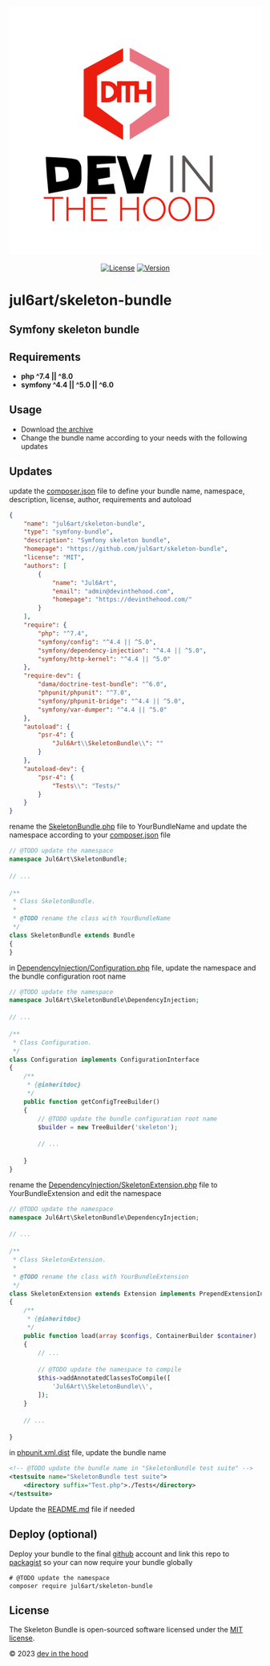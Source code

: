 <p align="center">
    <a href="https://devinthehood.com"><img src="https://github.com/jul6art/symfony-skeleton/blob/master/assets/img/devinthehood.png?raw=true" alt="logo dev in the hood"></a>
</p>

<p align="center">
    <a href="https://opensource.org/licenses/MIT" target="_blank"><img src="https://img.shields.io/badge/License-MIT-yellow.svg" alt="License"></a>
    <a href="https://github.com/jul6art/symfony-skeleton" target="_blank"><img src="https://img.shields.io/static/v1?label=stable&message=v1&color=green" alt="Version"></a>
</p>

jul6art/skeleton-bundle
=======================
Symfony skeleton bundle
-----------------------

Requirements
------------

* **php ^7.4 || ^8.0**
* **symfony ^4.4 || ^5.0 || ^6.0**

Usage
-----

* Download [the archive](https://github.com/jul6art/skeleton-bundle/archive/master.zip)
* Change the bundle name according to your needs with the following updates

Updates
-------

update the [composer.json](https://github.com/jul6art/skeleton-bundle/blob/master/composer.json) file to define your bundle name, namespace, description, license, author, requirements and autoload

```json
{
    "name": "jul6art/skeleton-bundle",
    "type": "symfony-bundle",
    "description": "Symfony skeleton bundle",
    "homepage": "https://github.com/jul6art/skeleton-bundle",
    "license": "MIT",
    "authors": [
        {
            "name": "Jul6Art",
            "email": "admin@devinthehood.com",
            "homepage": "https://devinthehood.com/"
        }
    ],
    "require": {
        "php": "^7.4",
        "symfony/config": "^4.4 || ^5.0",
        "symfony/dependency-injection": "^4.4 || ^5.0",
        "symfony/http-kernel": "^4.4 || ^5.0"
    },
    "require-dev": {
        "dama/doctrine-test-bundle": "^6.0",
        "phpunit/phpunit": "^7.0",
        "symfony/phpunit-bridge": "^4.4 || ^5.0",
        "symfony/var-dumper": "^4.4 || ^5.0"
    },
    "autoload": {
        "psr-4": {
            "Jul6Art\\SkeletonBundle\\": ""
        }
    },
    "autoload-dev": {
        "psr-4": {
            "Tests\\": "Tests/"
        }
    }
}
```

rename the [SkeletonBundle.php](https://github.com/jul6art/skeleton-bundle/blob/master/SkeletonBundle.php) file to YourBundleName and update the namespace 
according to your [composer.json](https://github.com/jul6art/skeleton-bundle/blob/master/composer.json) file

```php
// @TODO update the namespace
namespace Jul6Art\SkeletonBundle;

// ...

/**
 * Class SkeletonBundle.
 * 
 * @TODO rename the class with YourBundleName
 */
class SkeletonBundle extends Bundle
{
}
```

in [DependencyInjection/Configuration.php](https://github.com/jul6art/skeleton-bundle/blob/master/DependencyInjection/Configuration.php) file, update the namespace and the bundle configuration root name

```php
// @TODO update the namespace
namespace Jul6Art\SkeletonBundle\DependencyInjection;

// ...

/**
 * Class Configuration.
 */
class Configuration implements ConfigurationInterface
{
    /**
     * {@inheritdoc}
     */
    public function getConfigTreeBuilder()
    {
        // @TODO update the bundle configuration root name
        $builder = new TreeBuilder('skeleton');

        // ...

    }
}
```

rename the [DependencyInjection/SkeletonExtension.php](https://github.com/jul6art/skeleton-bundle/blob/master/DependencyInjection/SkeletonExtension.php) file to YourBundleExtension and edit the namespace 


```php
// @TODO update the namespace
namespace Jul6Art\SkeletonBundle\DependencyInjection;

// ...

/**
 * Class SkeletonExtension.
 *
 * @TODO rename the class with YourBundleExtension
 */
class SkeletonExtension extends Extension implements PrependExtensionInterface
{
    /**
     * {@inheritdoc}
     */
    public function load(array $configs, ContainerBuilder $container)
    {
        // ...

        // @TODO update the namespace to compile
        $this->addAnnotatedClassesToCompile([
            'Jul6Art\\SkeletonBundle\\',
        ]);
    }

    // ...

}
```

in [phpunit.xml.dist](https://github.com/jul6art/skeleton-bundle/blob/master/phpunit.xml.dist) file, update the bundle name

```xml
<!-- @TODO update the bundle name in "SkeletonBundle test suite" -->
<testsuite name="SkeletonBundle test suite">
    <directory suffix="Test.php">./Tests</directory>
</testsuite>
```

Update the [README.md](https://github.com/jul6art/skeleton-bundle/blob/master/README.md) file if needed

Deploy (optional)
-----------------

Deploy your bundle to the final [github](https://github.com/) account and link this repo to [packagist](https://packagist.org/) so your can now require your bundle globally

```shell
# @TODO update the namespace 
composer require jul6art/skeleton-bundle
```

License
-------

The Skeleton Bundle is open-sourced software licensed under the [MIT license](https://opensource.org/licenses/MIT).

&copy; 2023 [dev in the hood](https://devinthehood.com)
